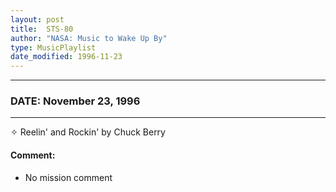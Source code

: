 ```yaml
---
layout: post
title:  STS-80
author: "NASA: Music to Wake Up By"
type: MusicPlaylist
date_modified: 1996-11-23
---
```


----
### DATE: November 23, 1996
----
✧ Reelin' and Rockin' by Chuck Berry

#### Comment:
* No mission comment
